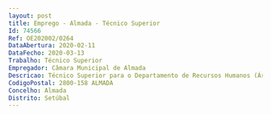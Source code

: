 ```yaml
--- 
layout: post
title: Emprego - Almada - Técnico Superior
Id: 74566
Ref: OE202002/0264
DataAbertura: 2020-02-11
DataFecho: 2020-03-13
Trabalho: Técnico Superior
Empregador: Câmara Municipal de Almada
Descricao: Técnico Superior para o Departamento de Recursos Humanos (Área da Gestão de Pessoal   Assiduidade   Desenvolvimento de Carreiras) Gestão de Recursos Humanos (contratos, admissões, cessações, processamento vencimentos, controlo de assiduidade, preparação de informação de reporte)•	Conhecer e executar processamento de vencimentos •	Registar e conferir dados relativos à assiduidade e pontualidade •	Produzir informação técnica de apoio à decisão com base na legislação em vigor e demais orientações técnicas, versando as mais diversas matérias, designadamente, assiduidade, acumulação de funções, licenças sem remuneração, cessação da relação jurídica de emprego público, horários de trabalho, subsídios abonos entre outros possíveis  •	Conhecimentos sólidos de legislação laboral (LTFP, CT)
CodigoPostal: 2800-158 ALMADA
Concelho: Almada
Distrito: Setúbal
--- 
```

